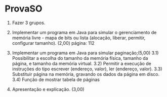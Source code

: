 # ProvaSO

1) Fazer 3 grupos.

2) Implementar um programa em Java para simular o gerenciamento de memória livre - mapa de bits ou lista (alocação, liberar, permitir, configurar tamanho). (2,00)
página: 112

3) Implementar um programa em Java para simular paginação;(5,00)
	3.1) Possibilitar a escolha do tamanho da memória física, tamanho da página, e tamanho da memória virtual.
	3.2) Permitir a execução de instruções do tipo escrever (endereço, valor), ler (endereço, valor).
	3.3) Substituir página na memória, gravando os dados da página em disco.
	3.4) Função de mostrar tabela de páginas

4) Apresentação e explicação. (3,00)
